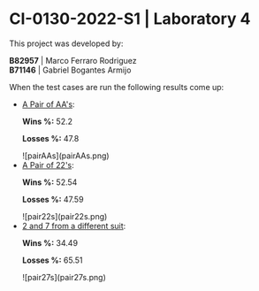 # CI-0130-2022-S1 | Laboratory 4

This project was developed by:

**B82957** | Marco Ferraro Rodriguez <br>
**B71146** | Gabriel Bogantes Armijo

<p>When the test cases are run the following results come up:</p>

- <u>A Pair of AA's</u>: 
    <p><b>Wins %:</b> 52.2</p>
    <p><b>Losses %:</b> 47.8</p>
    ![pairAAs](pairAAs.png)
- <u>A Pair of 22's</u>: 
    <p><b>Wins %:</b> 52.54</p>
    <p><b>Losses %:</b> 47.59</p>
    ![pair22s](pair22s.png)
- <u>2 and 7 from a different suit</u>:
    <p><b>Wins %:</b> 34.49</p>    
    <p><b>Losses %:</b> 65.51</p>
    ![pair27s](pair27s.png)
